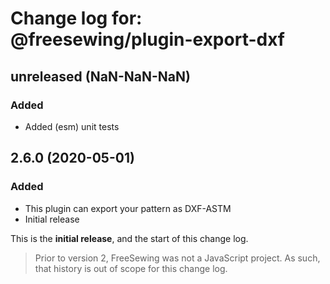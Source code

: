 # Change log for: @freesewing/plugin-export-dxf


## unreleased (NaN-NaN-NaN)

### Added

 - Added (esm) unit tests

## 2.6.0 (2020-05-01)

### Added

 - This plugin can export your pattern as DXF-ASTM
 - Initial release


This is the **initial release**, and the start of this change log.

> Prior to version 2, FreeSewing was not a JavaScript project.
> As such, that history is out of scope for this change log.

